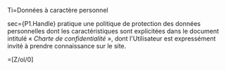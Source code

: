 Ti=Données à caractère personnel

sec={P1.Handle} pratique une politique de protection des données personnelles dont les caractéristiques sont explicitées dans le document intitulé « <i>Charte de confidentialité</i> », dont l'Utilisateur est expressément invité à prendre connaissance sur le site.

=[Z/ol/0]
